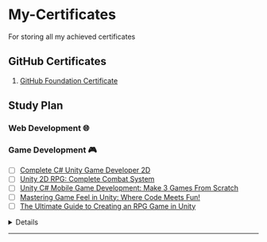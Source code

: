 # My-Certificates

For storing all my achieved certificates

## GitHub Certificates

1. [GitHub Foundation Certificate](./GitHub/GitHub+Foundations.pdf)

## Study Plan

### Web Development :globe_with_meridians:

### Game Development :video_game:

- [ ] [Complete C# Unity Game Developer 2D](#complete-c-unity-game-developer-2d)
- [ ] [Unity 2D RPG: Complete Combat System](#unity-2d-rpg-complete-combat-system)
- [ ] [Unity C# Mobile Game Development: Make 3 Games From Scratch](#unity-c-mobile-game-development-make-3-games-from-scratch)
- [ ] [Mastering Game Feel in Unity: Where Code Meets Fun!](#mastering-game-feel-in-unity-where-code-meets-fun)
- [ ] [The Ultimate Guide to Creating an RPG Game in Unity](#the-ultimate-guide-to-creating-an-rpg-game-in-unity)

<details><summary>Details</summary>
<p>

#### [Complete C# Unity Game Developer 2D]

![Complete C# Unity Game Developer 2D](images/Game/1.png)

#### [Unity 2D RPG: Complete Combat System]

![Unity 2D RPG: Complete Combat System](images/Game/2.png)

#### [Unity C# Mobile Game Development: Make 3 Games From Scratch]

![Unity C# Mobile Game Development: Make 3 Games From Scratch](images/Game/3.png)

#### [Mastering Game Feel in Unity: Where Code Meets Fun!]

![Mastering Game Feel in Unity: Where Code Meets Fun!](images/Game/4.png)

#### [The Ultimate Guide to Creating an RPG Game in Unity]

![The Ultimate Guide to Creating an RPG Game in Unity](images/Game/5.png)

</p>
</details>

---

[Complete C# Unity Game Developer 2D]: https://www.udemy.com/course/unitycourse
[Unity 2D RPG: Complete Combat System]: https://www.udemy.com/course/unity-2d-rpg
[Unity C# Mobile Game Development: Make 3 Games From Scratch]: https://www.udemy.com/course/unity-mobile
[Mastering Game Feel in Unity: Where Code Meets Fun!]: https://www.udemy.com/course/mastering-game-feel-in-unity
[The Ultimate Guide to Creating an RPG Game in Unity]: https://www.udemy.com/course/2d-rpg-alexdev
